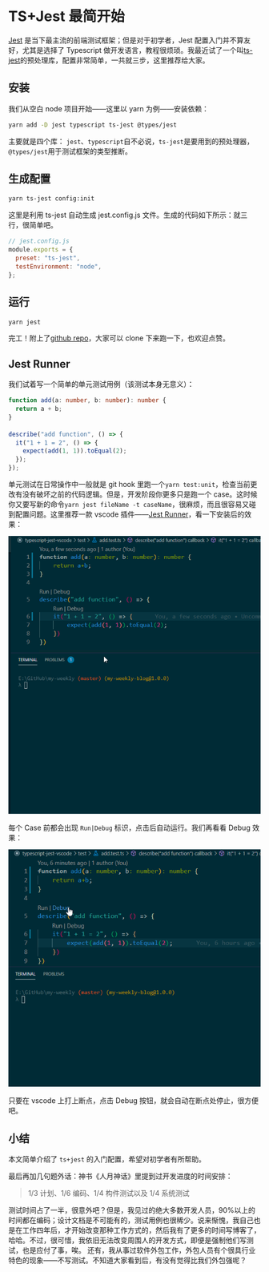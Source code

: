 # TS+Jest 最简开始

[Jest][1] 是当下最主流的前端测试框架；但是对于初学者，Jest 配置入门并不算友好，尤其是选择了 Typescript 做开发语言，教程很烦琐。我最近试了一个叫[ts-jest][2]的预处理库，配置非常简单，一共就三步，这里推荐给大家。

## 安装

我们从空白 node 项目开始——这里以 yarn 为例——安装依赖：

```bash
yarn add -D jest typescript ts-jest @types/jest
```

主要就是四个库： `jest`、`typescript`自不必说，`ts-jest`是要用到的预处理器，`@types/jest`用于测试框架的类型推断。

## 生成配置

```bash
yarn ts-jest config:init
```

这里是利用 ts-jest 自动生成 jest.config.js 文件。生成的代码如下所示：就三行，很简单吧。

```javascript
// jest.config.js
module.exports = {
  preset: "ts-jest",
  testEnvironment: "node",
};
```

## 运行

```bash
yarn jest
```

完工！附上了[github repo][3]，大家可以 clone 下来跑一下，也欢迎点赞。

## Jest Runner

我们试着写一个简单的单元测试用例（该测试本身无意义）：

```typescript
function add(a: number, b: number): number {
  return a + b;
}

describe("add function", () => {
  it("1 + 1 = 2", () => {
    expect(add(1, 1)).toEqual(2);
  });
});
```

单元测试在日常操作中一般就是 git hook 里跑一个`yarn test:unit`，检查当前更改有没有破坏之前的代码逻辑。但是，开发阶段你更多只是跑一个 case。这时候你又要写新的命令`yarn jest fileName -t caseName`，很麻烦，而且很容易又碰到配置问题。这里推荐一款 vscode 插件——[Jest Runner][4]，看一下安装后的效果：

![Run][5]

每个 Case 前都会出现 `Run|Debug` 标识，点击后自动运行。我们再看看 Debug 效果：

![Debug][6]

只要在 vscode 上打上断点，点击 Debug 按钮，就会自动在断点处停止，很方便吧。

## 小结

本文简单介绍了 `ts+jest` 的入门配置，希望对初学者有所帮助。

最后再加几句题外话：神书《人月神话》里提到过开发进度的时间安排：

> 1/3 计划、1/6 编码、1/4 构件测试以及 1/4 系统测试

测试时间占了一半，很意外吧？但是，我见过的绝大多数开发人员，90%以上的时间都在编码；设计文档是不可能有的，测试用例也很稀少。说来惭愧，我自己也是在工作四年后，才开始改变那种工作方式的，然后我有了更多的时间写博客了，哈哈。不过，很可惜，我依旧无法改变周围人的开发方式，即便是强制他们写测试，也是应付了事，唉。
还有，我从事过软件外包工作，外包人员有个很具行业特色的现象——不写测试。不知道大家看到后，有没有觉得比我们外包强呢？

[1]: https://jestjs.io/
[2]: https://github.com/kulshekhar/ts-jest
[3]: https://github.com/an-Onion/typescript-jest-vscode
[4]: https://marketplace.visualstudio.com/items?itemName=firsttris.vscode-jest-runner
[5]: ./img/run.gif
[6]: ./img/debug.gif
